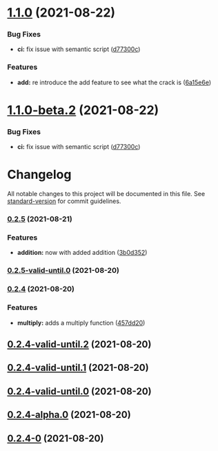 # [1.1.0](https://github.com/AndrewAllison/congenial-spork/compare/v1.0.0...v1.1.0) (2021-08-22)


### Bug Fixes

* **ci:** fix issue with semantic script ([d77300c](https://github.com/AndrewAllison/congenial-spork/commit/d77300cedc9f57e3b7139dbb2df0cbf6960f7707))


### Features

* **add:** re introduce the add feature to see what the crack is ([6a15e6e](https://github.com/AndrewAllison/congenial-spork/commit/6a15e6e109db667fe8b55fae80ae97a6096c1a3a))

# [1.1.0-beta.2](https://github.com/AndrewAllison/congenial-spork/compare/v1.1.0-beta.1...v1.1.0-beta.2) (2021-08-22)


### Bug Fixes

* **ci:** fix issue with semantic script ([d77300c](https://github.com/AndrewAllison/congenial-spork/commit/d77300cedc9f57e3b7139dbb2df0cbf6960f7707))

# Changelog

All notable changes to this project will be documented in this file. See [standard-version](https://github.com/conventional-changelog/standard-version) for commit guidelines.

### [0.2.5](https://github.com/AndrewAllison/congenial-spork/compare/v0.2.5-valid-until.0...v0.2.5) (2021-08-21)


### Features

* **addition:** now with added addition ([3b0d352](https://github.com/AndrewAllison/congenial-spork/commit/3b0d352c72e996f005ff213570a1795009896cf1))

### [0.2.5-valid-until.0](https://github.com/AndrewAllison/congenial-spork/compare/v0.2.4...v0.2.5-valid-until.0) (2021-08-20)

### [0.2.4](https://github.com/AndrewAllison/congenial-spork/compare/v0.2.4-valid-until.3...v0.2.4) (2021-08-20)


### Features

* **multiply:** adds a multiply function ([457dd20](https://github.com/AndrewAllison/congenial-spork/commit/457dd200c68f37a87d6dc7f6bccd638631390130))

## [0.2.4-valid-until.2](https://github.com/AndrewAllison/congenial-spork/compare/v0.2.4-valid-until.1...v0.2.4-valid-until.2) (2021-08-20)




## [0.2.4-valid-until.1](https://github.com/AndrewAllison/congenial-spork/compare/v0.2.4-valid-until.0...v0.2.4-valid-until.1) (2021-08-20)




## [0.2.4-valid-until.0](https://github.com/AndrewAllison/congenial-spork/compare/v0.2.4-alpha.0...v0.2.4-valid-until.0) (2021-08-20)




## [0.2.4-alpha.0](https://github.com/AndrewAllison/congenial-spork/compare/v0.2.4-0...v0.2.4-alpha.0) (2021-08-20)




## [0.2.4-0](https://github.com/AndrewAllison/congenial-spork/compare/v0.2.3...v0.2.4-0) (2021-08-20)

